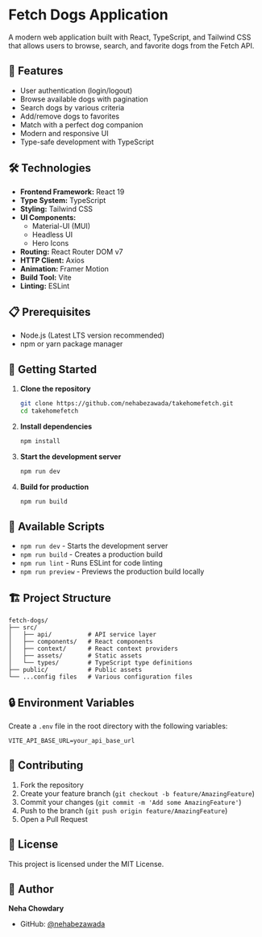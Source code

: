 # Fetch Dogs Application

A modern web application built with React, TypeScript, and Tailwind CSS that allows users to browse, search, and favorite dogs from the Fetch API.

## 🚀 Features

- User authentication (login/logout)
- Browse available dogs with pagination
- Search dogs by various criteria
- Add/remove dogs to favorites
- Match with a perfect dog companion
- Modern and responsive UI
- Type-safe development with TypeScript

## 🛠️ Technologies

- **Frontend Framework:** React 19
- **Type System:** TypeScript
- **Styling:** Tailwind CSS
- **UI Components:** 
  - Material-UI (MUI)
  - Headless UI
  - Hero Icons
- **Routing:** React Router DOM v7
- **HTTP Client:** Axios
- **Animation:** Framer Motion
- **Build Tool:** Vite
- **Linting:** ESLint

## 📋 Prerequisites

- Node.js (Latest LTS version recommended)
- npm or yarn package manager

## 🚀 Getting Started

1. **Clone the repository**
   ```bash
   git clone https://github.com/nehabezawada/takehomefetch.git
   cd takehomefetch
   ```

2. **Install dependencies**
   ```bash
   npm install
   ```

3. **Start the development server**
   ```bash
   npm run dev
   ```

4. **Build for production**
   ```bash
   npm run build
   ```

## 📜 Available Scripts

- `npm run dev` - Starts the development server
- `npm run build` - Creates a production build
- `npm run lint` - Runs ESLint for code linting
- `npm run preview` - Previews the production build locally

## 🏗️ Project Structure

```
fetch-dogs/
├── src/
│   ├── api/          # API service layer
│   ├── components/   # React components
│   ├── context/      # React context providers
│   ├── assets/       # Static assets
│   └── types/        # TypeScript type definitions
├── public/           # Public assets
└── ...config files   # Various configuration files
```

## 🔒 Environment Variables

Create a `.env` file in the root directory with the following variables:
```env
VITE_API_BASE_URL=your_api_base_url
```

## 🤝 Contributing

1. Fork the repository
2. Create your feature branch (`git checkout -b feature/AmazingFeature`)
3. Commit your changes (`git commit -m 'Add some AmazingFeature'`)
4. Push to the branch (`git push origin feature/AmazingFeature`)
5. Open a Pull Request

## 📝 License

This project is licensed under the MIT License.

## 👤 Author

**Neha Chowdary**
- GitHub: [@nehabezawada](https://github.com/nehabezawada)
